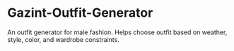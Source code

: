 # Gazint-Outfit-Generator
An outfit generator for male fashion. Helps choose outfit based on weather, style, color, and wardrobe constraints.
